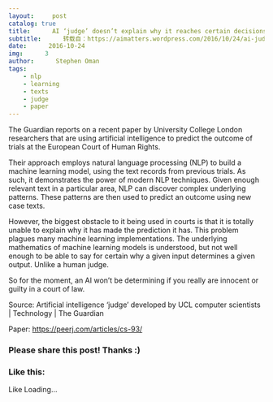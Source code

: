 ```yaml
---
layout:     post
catalog: true
title:      AI ‘judge’ doesn’t explain why it reaches certain decisions
subtitle:      转载自：https://aimatters.wordpress.com/2016/10/24/ai-judge-doesnt-explain-why-it-reaches-certain-decisions/
date:      2016-10-24
img:      3
author:      Stephen Oman
tags:
    - nlp
    - learning
    - texts
    - judge
    - paper
---
```


The Guardian reports on a recent paper by University College London researchers that are using artificial intelligence to predict the outcome of trials at the European Court of Human Rights.

Their approach employs natural language processing (NLP) to build a machine learning model, using the text records from previous trials. As such, it demonstrates the power of modern NLP techniques. Given enough relevant text in a particular area, NLP can discover complex underlying patterns. These patterns are then used to predict an outcome using new case texts.

However, the biggest obstacle to it being used in courts is that it is totally unable to explain why it has made the prediction it has. This problem plagues many machine learning implementations. The underlying mathematics of machine learning models is understood, but not well enough to be able to say for certain why a given input determines a given output. Unlike a human judge.

So for the moment, an AI won’t be determining if you really are innocent or guilty in a court of law.

Source: Artificial intelligence ‘judge’ developed by UCL computer scientists | Technology | The Guardian

Paper: https://peerj.com/articles/cs-93/





### Please share this post! Thanks :)

### Like this:

Like Loading...




